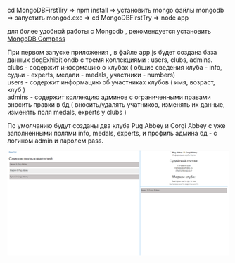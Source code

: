 cd MongoDBFirstTry  =>
npm install  =>
установить mongo файлы mongodb =>
запустить mongod.exe => 
cd MongoDBFirstTry =>
node app

для более удобной работы с Mongodb , рекомендуется установить [MongoDB Compass](https://www.mongodb.com/products/compass)

При первом запуске приложения , в файле app.js будет создана база данных dogExhibitiondb с тремя коллекциями :
users, clubs, admins.  
clubs - содержит информацию о клубах ( общие сведения клуба - info, судьи - experts, медали - medals, участники - numbers)  
users - содержит информацию об участниках клубов ( имя, возраст, клуб )  
admins - содержит коллекцию админов с ограниченными правами вносить правки в бд ( вноcить/удалять учатников, изменять их данные, изменять поля  medals, experts у clubs )  
  
По умолчанию будут созданы два клуба Pug Abbey и Corgi Abbey с уже заполненными полями info, medals, experts, 
и профиль админа бд - с логином admin и паролем pass.

![alt text](screenshots/Гость.png "Описание будет тут")

